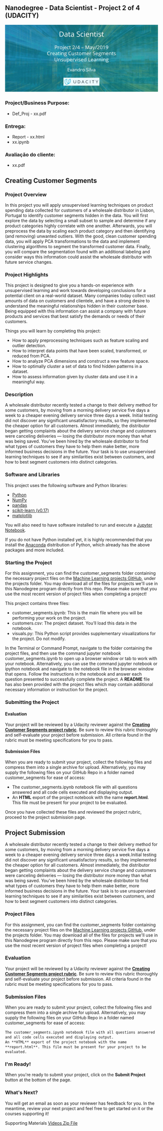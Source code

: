 ## Nanodegree - Data Scientist - Project 2 of 4 (UDACITY)
![Creating Customer Segments](images/DS3_M03_img.jpg)

### Project/Business Purpose: 
- Def_Proj - xx.pdf

### Entrega: 
- Report - xx.html
- xx.ipynb

### Avaliação do cliente:
 - xx.pdf
 
 

## Creating Customer Segments
### Project Overview

In this project you will apply unsupervised learning techniques on product spending data collected for customers of a wholesale distributor in Lisbon, Portugal to identify customer segments hidden in the data. You will first explore the data by selecting a small subset to sample and determine if any product categories highly correlate with one another. Afterwards, you will preprocess the data by scaling each product category and then identifying (and removing) unwanted outliers. With the good, clean customer spending data, you will apply PCA transformations to the data and implement clustering algorithms to segment the transformed customer data. Finally, you will compare the segmentation found with an additional labeling and consider ways this information could assist the wholesale distributor with future service changes.

### Project Highlights

This project is designed to give you a hands-on experience with unsupervised learning and work towards developing conclusions for a potential client on a real-world dataset. Many companies today collect vast amounts of data on customers and clientele, and have a strong desire to understand the meaningful relationships hidden in their customer base. Being equipped with this information can assist a company with future products and services that best satisfy the demands or needs of their customers.

Things you will learn by completing this project:

- How to apply preprocessing techniques such as feature scaling and outlier detection.
- How to interpret data points that have been scaled, transformed, or reduced from PCA.
- How to analyze PCA dimensions and construct a new feature space.
- How to optimally cluster a set of data to find hidden patterns in a dataset.
- How to assess information given by cluster data and use it in a meaningful way.


### Description

A wholesale distributor recently tested a change to their delivery method for some customers, by moving from a morning delivery service five days a week to a cheaper evening delivery service three days a week. Initial testing did not discover any significant unsatisfactory results, so they implemented the cheaper option for all customers. Almost immediately, the distributor began getting complaints about the delivery service change and customers were canceling deliveries — losing the distributor more money than what was being saved. You’ve been hired by the wholesale distributor to find what types of customers they have to help them make better, more informed business decisions in the future. Your task is to use unsupervised learning techniques to see if any similarities exist between customers, and how to best segment customers into distinct categories.

### Software and Libraries

This project uses the following software and Python libraries:

- [Python](https://www.python.org/downloads/release/python-364/)
- [NumPy](http://www.numpy.org/)
- [pandas](http://pandas.pydata.org/)
- [scikit-learn (v0.17)](http://scikit-learn.org/0.17/install.html)
- [matplotlib](http://matplotlib.org/)

You will also need to have software installed to run and execute a [Jupyter Notebook](http://ipython.org/notebook.html).

If you do not have Python installed yet, it is highly recommended that you install the [Anaconda](http://continuum.io/downloads) distribution of Python, which already has the above packages and more included.

### Starting the Project

For this assignment, you can find the customer_segments folder containing the necessary project files on the [Machine Learning projects GitHub](https://github.com/udacity/machine-learning), under the projects folder. You may download all of the files for projects we'll use in this Nanodegree program directly from this repo. Please make sure that you use the most recent version of project files when completing a project!

This project contains three files:

- customer_segments.ipynb: This is the main file where you will be performing your work on the project.
- customers.csv: The project dataset. You’ll load this data in the notebook.
- visuals.py: This Python script provides supplementary visualizations for the project. Do not modify.

In the Terminal or Command Prompt, navigate to the folder containing the project files, and then use the command jupyter notebook customer_segments.ipynb to open up a browser window or tab to work with your notebook. Alternatively, you can use the command jupyter notebook or ipython notebook and navigate to the notebook file in the browser window that opens. Follow the instructions in the notebook and answer each question presented to successfully complete the project. A **README** file has also been provided with the project files which may contain additional necessary information or instruction for the project.

### Submitting the Project
#### Evaluation

Your project will be reviewed by a Udacity reviewer against the **[Creating Customer Segments project rubric](https://review.udacity.com/#!/rubrics/105/view)**. Be sure to review this rubric thoroughly and self-evaluate your project before submission. All criteria found in the rubric must be meeting specifications for you to pass.

#### Submission Files

When you are ready to submit your project, collect the following files and compress them into a single archive for upload. Alternatively, you may supply the following files on your GitHub Repo in a folder named customer_segments for ease of access:

- The customer_segments.ipynb notebook file with all questions answered and all code cells executed and displaying output.
- An **HTML** export of the project notebook with the name **report.html**. This file must be present for your project to be evaluated.

Once you have collected these files and reviewed the project rubric, proceed to the project submission page.



## Project Submission

A wholesale distributor recently tested a change to their delivery method for some customers, by moving from a morning delivery service five days a week to a cheaper evening delivery service three days a week.Initial testing did not discover any significant unsatisfactory results, so they implemented the cheaper option for all customers. Almost immediately, the distributor began getting complaints about the delivery service change and customers were canceling deliveries — losing the distributor more money than what was being saved. You’ve been hired by the wholesale distributor to find what types of customers they have to help them make better, more informed business decisions in the future. Your task is to use unsupervised learning techniques to see if any similarities exist between customers, and how to best segment customers into distinct categories.

### Project Files

For this assignment, you can find the customer_segments folder containing the necessary project files on the [Machine Learning projects GitHub](https://github.com/udacity/machine-learning), under the projects folder. You may download all of the files for projects we'll use in this Nanodegree program directly from this repo. Please make sure that you use the most recent version of project files when completing a project!

### Evaluation

Your project will be reviewed by a Udacity reviewer against the **[Creating Customer Segments project rubric](https://review.udacity.com/#!/rubrics/105/view)**. Be sure to review this rubric thoroughly and self-evaluate your project before submission. All criteria found in the rubric must be meeting specifications for you to pass.

### Submission Files

When you are ready to submit your project, collect the following files and compress them into a single archive for upload. Alternatively, you may supply the following files on your GitHub Repo in a folder named customer_segments for ease of access:

    The customer_segments.ipynb notebook file with all questions answered and all code cells executed and displaying output.
    An **HTML** export of the project notebook with the name **report.html**. This file must be present for your project to be evaluated.

### I'm Ready!

When you're ready to submit your project, click on the **Submit Project** button at the bottom of the page.

### What's Next?

You will get an email as soon as your reviewer has feedback for you. In the meantime, review your next project and feel free to get started on it or the courses supporting it!

Supporting Materials
[Videos Zip File](http://d2uz2655q5g6b2.cloudfront.net/5422789357/P3%3A%20Creating%20Customer%20Segments%20Videos.zip)


